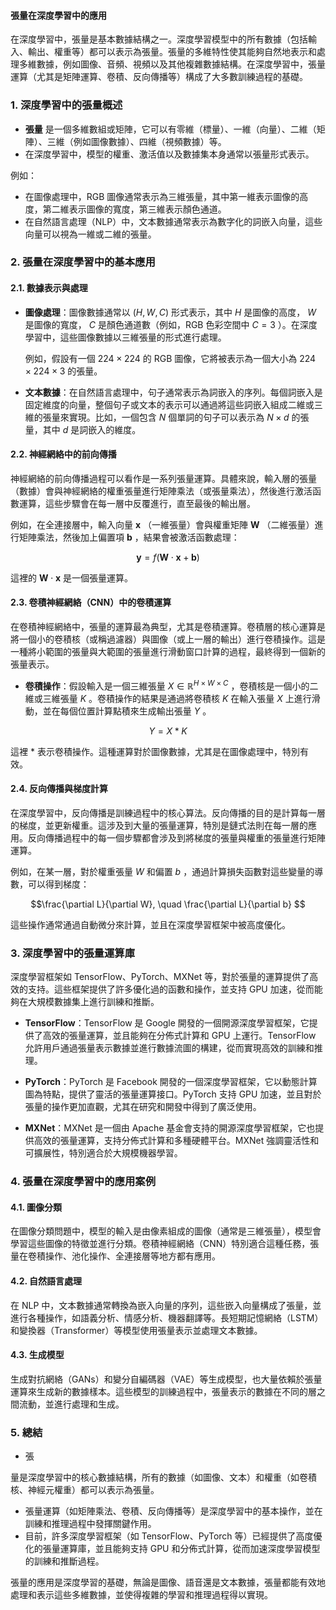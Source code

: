 #### 張量在深度學習中的應用

在深度學習中，張量是基本數據結構之一。深度學習模型中的所有數據（包括輸入、輸出、權重等）都可以表示為張量。張量的多維特性使其能夠自然地表示和處理多維數據，例如圖像、音頻、視頻以及其他複雜數據結構。在深度學習中，張量運算（尤其是矩陣運算、卷積、反向傳播等）構成了大多數訓練過程的基礎。

### 1. **深度學習中的張量概述**

- **張量** 是一個多維數組或矩陣，它可以有零維（標量）、一維（向量）、二維（矩陣）、三維（例如圖像數據）、四維（視頻數據）等。
- 在深度學習中，模型的權重、激活值以及數據集本身通常以張量形式表示。

例如：
- 在圖像處理中，RGB 圖像通常表示為三維張量，其中第一維表示圖像的高度，第二維表示圖像的寬度，第三維表示顏色通道。
- 在自然語言處理（NLP）中，文本數據通常表示為數字化的詞嵌入向量，這些向量可以視為一維或二維的張量。

### 2. **張量在深度學習中的基本應用**

#### 2.1. **數據表示與處理**

- **圖像處理**：圖像數據通常以  $(H, W, C)$  形式表示，其中  $H$  是圖像的高度， $W$  是圖像的寬度， $C$  是顏色通道數（例如，RGB 色彩空間中  $C=3$ ）。在深度學習中，這些圖像數據以三維張量的形式進行處理。
  
  例如，假設有一個  $224 \times 224$  的 RGB 圖像，它將被表示為一個大小為  $224 \times 224 \times 3$  的張量。

- **文本數據**：在自然語言處理中，句子通常表示為詞嵌入的序列。每個詞嵌入是固定維度的向量，整個句子或文本的表示可以通過將這些詞嵌入組成二維或三維的張量來實現。比如，一個包含  $N$  個單詞的句子可以表示為  $N \times d$  的張量，其中  $d$  是詞嵌入的維度。

#### 2.2. **神經網絡中的前向傳播**

神經網絡的前向傳播過程可以看作是一系列張量運算。具體來說，輸入層的張量（數據）會與神經網絡的權重張量進行矩陣乘法（或張量乘法），然後進行激活函數運算，這些步驟會在每一層中反覆進行，直至最後的輸出層。

例如，在全連接層中，輸入向量  $\mathbf{x}$ （一維張量）會與權重矩陣  $\mathbf{W}$ （二維張量）進行矩陣乘法，然後加上偏置項  $\mathbf{b}$ ，結果會被激活函數處理：

```math
\mathbf{y} = f(\mathbf{W} \cdot \mathbf{x} + \mathbf{b})

```
這裡的  $\mathbf{W} \cdot \mathbf{x}$  是一個張量運算。

#### 2.3. **卷積神經網絡（CNN）中的卷積運算**

在卷積神經網絡中，張量的運算最為典型，尤其是卷積運算。卷積層的核心運算是將一個小的卷積核（或稱過濾器）與圖像（或上一層的輸出）進行卷積操作。這是一種將小範圍的張量與大範圍的張量進行滑動窗口計算的過程，最終得到一個新的張量表示。

- **卷積操作**：假設輸入是一個三維張量  $X \in \mathbb{R}^{H \times W \times C}$ ，卷積核是一個小的二維或三維張量  $K$ 。卷積操作的結果是通過將卷積核  $K$  在輸入張量  $X$  上進行滑動，並在每個位置計算點積來生成輸出張量  $Y$ 。


```math
  Y = X * K

```
  這裡  $*$  表示卷積操作。這種運算對於圖像數據，尤其是在圖像處理中，特別有效。

#### 2.4. **反向傳播與梯度計算**

在深度學習中，反向傳播是訓練過程中的核心算法。反向傳播的目的是計算每一層的梯度，並更新權重。這涉及到大量的張量運算，特別是鏈式法則在每一層的應用。反向傳播過程中的每一個步驟都會涉及到將梯度的張量與權重的張量進行矩陣運算。

例如，在某一層，對於權重張量  $W$  和偏置  $b$ ，通過計算損失函數對這些變量的導數，可以得到梯度：

```math
\frac{\partial L}{\partial W}, \quad \frac{\partial L}{\partial b}

```
這些操作通常通過自動微分來計算，並且在深度學習框架中被高度優化。

### 3. **深度學習中的張量運算庫**

深度學習框架如 TensorFlow、PyTorch、MXNet 等，對於張量的運算提供了高效的支持。這些框架提供了許多優化過的函數和操作，並支持 GPU 加速，從而能夠在大規模數據集上進行訓練和推斷。

- **TensorFlow**：TensorFlow 是 Google 開發的一個開源深度學習框架，它提供了高效的張量運算，並且能夠在分佈式計算和 GPU 上運行。TensorFlow 允許用戶通過張量表示數據並進行數據流圖的構建，從而實現高效的訓練和推理。

- **PyTorch**：PyTorch 是 Facebook 開發的一個深度學習框架，它以動態計算圖為特點，提供了靈活的張量運算接口。PyTorch 支持 GPU 加速，並且對於張量的操作更加直觀，尤其在研究和開發中得到了廣泛使用。

- **MXNet**：MXNet 是一個由 Apache 基金會支持的開源深度學習框架，它也提供高效的張量運算，支持分佈式計算和多種硬體平台。MXNet 強調靈活性和可擴展性，特別適合於大規模機器學習。

### 4. **張量在深度學習中的應用案例**

#### 4.1. **圖像分類**

在圖像分類問題中，模型的輸入是由像素組成的圖像（通常是三維張量），模型會學習這些圖像的特徵並進行分類。卷積神經網絡（CNN）特別適合這種任務，張量在卷積操作、池化操作、全連接層等地方都有應用。

#### 4.2. **自然語言處理**

在 NLP 中，文本數據通常轉換為嵌入向量的序列，這些嵌入向量構成了張量，並進行各種操作，如語義分析、情感分析、機器翻譯等。長短期記憶網絡（LSTM）和變換器（Transformer）等模型使用張量表示並處理文本數據。

#### 4.3. **生成模型**

生成對抗網絡（GANs）和變分自編碼器（VAE）等生成模型，也大量依賴於張量運算來生成新的數據樣本。這些模型的訓練過程中，張量表示的數據在不同的層之間流動，並進行處理和生成。

### 5. **總結**

- 張

量是深度學習中的核心數據結構，所有的數據（如圖像、文本）和權重（如卷積核、神經元權重）都可以表示為張量。
- 張量運算（如矩陣乘法、卷積、反向傳播等）是深度學習中的基本操作，並在訓練和推理過程中發揮關鍵作用。
- 目前，許多深度學習框架（如 TensorFlow、PyTorch 等）已經提供了高度優化的張量運算庫，並且能夠支持 GPU 和分佈式計算，從而加速深度學習模型的訓練和推斷過程。

張量的應用是深度學習的基礎，無論是圖像、語音還是文本數據，張量都能有效地處理和表示這些多維數據，並使得複雜的學習和推理過程得以實現。